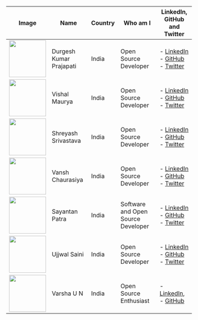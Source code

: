 <!------------------------------------------------------------------------------------------------------------------------------------------------->
<!------------------------------------------------------------------------------------------------------------------------------------------------->
<!--------- Copy The Comment Line & Update it ----------------------------------------------------------------------------------------------------->
<!------------------------------------------------------------------------------------------------------------------------------------------------->
<!------------------------------------------------------------------------------------------------------------------------------------------------->


# <!--  | <img src="Your Image URL" width="100" height="100"> |Durgesh Kumar Prajapati| India | Open Source Developer | - [LinkedIn](Your LinkedIn URL), - [GitHub](Your GitHub URL) - [Twitter](Your Twitter URL) |    Get your img URL from https://api.github.com/users/github-user-name --> 


| Image  |Name | Country               | Who am I                    | LinkedIn, GitHub and Twitter|
|------|--------|-----------------------|--------------------------------|-------------------|
| <img src="https://avatars.githubusercontent.com/u/98798977?v=4" width="100" height="100"> | Durgesh Kumar Prajapati| India | Open Source Developer | - [LinkedIn](https://www.linkedin.com/in/durgesh4993/) - [GitHub](https://github.com/Durgesh4993) - [Twitter](https://x.com/durgesh4993) |
| <img src="https://avatars.githubusercontent.com/u/40622097?s=96&v=4" width="100" height="100"> | Vishal Maurya | India | Open Source Developer | - [LinkedIn](https://www.linkedin.com/in/vishal-maurya-a0530618b) - [GitHub](https://github.com/vishalmaurya850) - [Twitter](https://x.com/VishalM99065176) |
| <img src="https://avatars.githubusercontent.com/u/72603662?v=4" width="100" height="100"> | Shreyash Srivastava| India | Open Source Developer | - [LinkedIn](www.linkedin.com/in/shreyash-srivastava-1a1161280) - [GitHub](https://github.com/shreyash3087) - [Twitter](https://x.com/Shreyash3087) |
| <img src="https://avatars.githubusercontent.com/u/114163734?v=4" width="100" height="100"> | Vansh Chaurasiya| India | Open Source Developer | - [LinkedIn](https://www.linkedin.com/in/vanshchaurasiya24/) - [GitHub](https://github.com/vansh-codes) - [Twitter](https://x.com/VanshChaurasiy4) |
| <img src="https://raw.githubusercontent.com/sayantancodex/sayantancodex.github.io/main/assets/img/about/sayantan.jpg" width="100" height="100"> | Sayantan Patra| India | Software and Open Source Developer | - [LinkedIn](https://www.linkedin.com/in/sayantanpatra2004) - [GitHub](https://github.com/sayantancodex) - [Twitter](https://x.com/SayantanPatra_?s=09) |
| <img src="https://avatars.githubusercontent.com/u/73696489?v=4" width="100" height="100"> | Ujjwal Saini | India | Open Source Developer | - [LinkedIn](https://www.linkedin.com/in/ujjwalsaini07/) - [GitHub](https://github.com/UjjwalSaini07) - [Twitter](https://x.com/UjjwalSaini0007) |
| <img src="https://avatars.githubusercontent.com/u/171420430?v=4" width="100" height="100"> | Varsha U N| India | Open Source Enthusiast | - [LinkedIn](https://www.linkedin.com/in/varsha-un?utm_source=share&utm_campaign=share_via&utm_content=profile&utm_medium=android_app), - [GitHub](https://github.com/VarshaUN)  |    